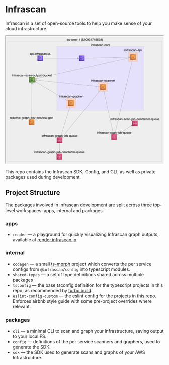 # Infrascan

Infrascan is a set of open-source tools to help you make sense of your cloud infrastructure.

![Example Infrastructure map of an AWS Account](./assets/infrastructure-diagram.png)

This repo contains the Infrascan SDK, Config, and CLI, as well as private packages used during development.

## Project Structure

The packages involved in Infrascan development are split across three top-level workspaces: apps, internal and packages. 

### apps
- `render` — a playground for quickly visualizing Infrascan graph outputs, available at [render.infrascan.io](https://render.infrascan.io).

### internal
  - `codegen` — a small [ts-morph](https://github.com/dsherret/ts-morph) project which converts the per service configs from `@infrascan/config` into typescript modules.
  - `shared-types` — a set of type definitions shared across multiple packages
  - `tsconfig` — the base tsconfig definition for the typescript projects in this repo, as recommended by [turbo build](https://turbo.build/repo/docs/handbook/linting/typescript#sharing-tsconfigjson).
  - `eslint-config-custom` — the eslint config for the projects in this repo. Enforces airbnb style guide with some pre-project overrides where relevant.

### packages
  - `cli` — a minimal CLI to scan and graph your infrastructure, saving output to your local FS.
  - `config` — definitions of the per service scanners and graphers, used to generate the SDK.
  - `sdk` — the SDK used to generate scans and graphs of your AWS Infrastructure.
